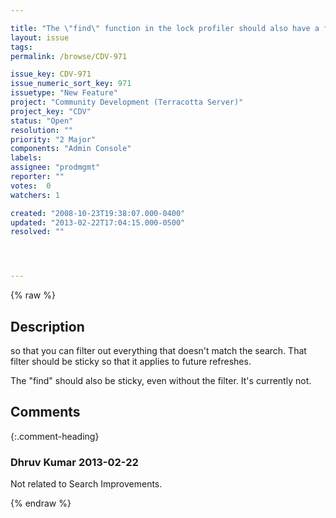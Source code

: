 ```yaml
---

title: "The \"find\" function in the lock profiler should also have a filter option"
layout: issue
tags: 
permalink: /browse/CDV-971

issue_key: CDV-971
issue_numeric_sort_key: 971
issuetype: "New Feature"
project: "Community Development (Terracotta Server)"
project_key: "CDV"
status: "Open"
resolution: ""
priority: "2 Major"
components: "Admin Console"
labels: 
assignee: "prodmgmt"
reporter: ""
votes:  0
watchers: 1

created: "2008-10-23T19:38:07.000-0400"
updated: "2013-02-22T17:04:15.000-0500"
resolved: ""




---
```


{% raw %}

## Description

<div markdown="1" class="description">

so that you can filter out everything that doesn't match the search. That filter should be sticky so that it applies to future refreshes.

The "find" should also be sticky, even without the filter. It's currently not.

</div>

## Comments


{:.comment-heading}
### **Dhruv Kumar** <span class="date">2013-02-22</span>

<div markdown="1" class="comment">

Not related to Search Improvements.

</div>



{% endraw %}
